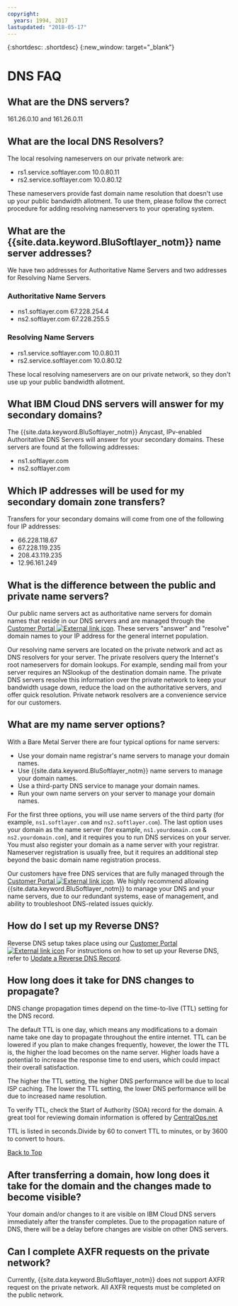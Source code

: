```yaml
---
copyright:
  years: 1994, 2017
lastupdated: "2018-05-17"
---
```


{:shortdesc: .shortdesc}
{:new_window: target="_blank"}

<a name="top"></a>
# DNS FAQ

## What are the DNS servers?

161.26.0.10 and 161.26.0.11

## What are the local DNS Resolvers?

The local resolving nameservers on our private network are:

* rs1.service.softlayer.com 10.0.80.11
* rs2.service.softlayer.com 10.0.80.12

These nameservers provide fast domain name resolution that doesn't use up your public bandwidth allotment. To use them, please follow the correct procedure for adding resolving nameservers to your operating system.

## What are the {{site.data.keyword.BluSoftlayer_notm}} name server addresses?

We have two addresses for Authoritative Name Servers and two addresses for Resolving Name Servers.

### Authoritative Name Servers

* ns1.softlayer.com 67.228.254.4
* ns2.softlayer.com 67.228.255.5

### Resolving Name Servers

* rs1.service.softlayer.com 10.0.80.11
* rs2.service.softlayer.com 10.0.80.12

These local resolving nameservers are on our private network, so they don't use up your public bandwidth allotment. 

## What IBM Cloud DNS servers will answer for my secondary domains?

The {{site.data.keyword.BluSoftlayer_notm}} Anycast, IPv-enabled Authoritative DNS Servers will answer for your secondary domains. These servers are found at the following addresses:

  * ns1.softlayer.com
  * ns2.softlayer.com
  
## Which IP addresses will be used for my secondary domain zone transfers?

Transfers for your secondary domains will come from one of the following four IP addresses:

* 66.228.118.67
* 67.228.119.235
* 208.43.119.235
* 12.96.161.249

## What is the difference between the public and private name servers?

Our public name servers act as authoritative name servers for domain names that reside in our DNS servers and are managed through the [Customer Portal ![External link icon](../../icons/launch-glyph.svg "External link icon")](https://control.softlayer.com/). These servers "answer" and "resolve" domain names to your IP address for the general internet population.

Our resolving name servers are located on the private network and act as DNS resolvers for your server. The private resolvers query the Internet's root nameservers for domain lookups. For example, sending mail from your server requires an NSlookup of the destination domain name. The private DNS servers resolve this information over the private network to keep your bandwidth usage down, reduce the load on the authoritative servers, and offer quick resolution. Private network resolvers are a convenience service for our customers.

## What are my name server options?

With a Bare Metal Server there are four typical options for name servers:

* Use your domain name registrar's name servers to manage your domain names.
* Use {{site.data.keyword.BluSoftlayer_notm}} name servers to manage your domain names.
* Use a third-party DNS service to manage your domain names.
* Run your own name servers on your server to manage your domain names.

For the first three options, you will use name servers of the third party (for example, `ns1.softlayer.com` and `ns2.softlayer.com`). The last option uses your domain as the name server (for example, `ns1.yourdomain.com` & `ns2.yourdomain.com`), and it requires you to run DNS services on your server. You must also register your domain as a name server with your registrar. Nameserver registration is usually free, but it requires an additional step beyond the basic domain name registration process.

Our customers have free DNS services that are fully managed through the [Customer Portal ![External link icon](../../icons/launch-glyph.svg "External link icon")](https://control.softlayer.com/). We highly recommend allowing {{site.data.keyword.BluSoftlayer_notm}} to manage your DNS and your name servers, due to our redundant systems, ease of management, and ability to troubleshoot DNS-related issues quickly.

## How do I set up my Reverse DNS?

Reverse DNS setup takes place using our [Customer Portal ![External link icon](../../icons/launch-glyph.svg "External link icon")](https://control.softlayer.com/)  For instructions on how to set up your Reverse DNS, refer to [Update a Reverse DNS Record](update-reverse-dns.html).

<a name="29"></a>
## How long does it take for DNS changes to propagate?

DNS change propagation times depend on the time-to-live (TTL) setting for the DNS record.

The default TTL is one day, which means any modifications to a domain name take one day to propagate throughout the entire internet. TTL can be lowered if you plan to make changes frequently, however, the lower the TTL is, the higher the load becomes on the name server. Higher loads have a potential to increase the response time to end users, which could impact their overall satisfaction.

The higher the TTL setting, the higher DNS performance will be due to local ISP caching. The lower the TTL setting, the lower DNS performance will be due to increased name resolution.

To verify TTL, check the Start of Authority (SOA) record for the domain. A great tool for reviewing domain information is offered by [CentralOps.net](http://centralops.net/co/)

TTL is listed in seconds.Divide by 60 to convert TTL to minutes, or by 3600 to convert to hours.

[Back to Top](#top)


## After transferring a domain, how long does it take for the domain and the changes made to become visible?

Your domain and/or changes to it are visible on IBM Cloud DNS servers immediately after the transfer completes. Due to the propagation nature of DNS, there will be a delay before changes are visible on other DNS servers.

## Can I complete AXFR requests on the private network?

Currently, {{site.data.keyword.BluSoftlayer_notm}} does not support AXFR request on the private network. All AXFR requests must be completed on the public network.

